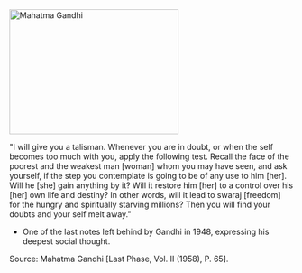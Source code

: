 <html><body><a href="http://xtoinf.files.wordpress.com/2010/10/gandhi_image.jpg"><img class="aligncenter size-medium wp-image-679" title="gandhi_image" src="http://xtoinf.files.wordpress.com/2010/10/gandhi_image.jpg?w=300" alt="Mahatma Gandhi" width="300" height="221"></a>



"I will give you a talisman. Whenever you are in doubt, or when the self becomes too much with you, apply the following test. Recall the face of the poorest and the weakest man [woman] whom you may have seen, and ask yourself, if the step you contemplate is going to be of any use to him [her]. Will he [she] gain anything by it? Will it restore him [her] to a control over his [her] own life and destiny? In other words, will it lead to swaraj [freedom] for the hungry and spiritually starving millions?  Then you will find your doubts and your self melt away."



- One of the last notes left behind by Gandhi in 1948, expressing his deepest social thought.



Source: Mahatma Gandhi [Last Phase, Vol. II (1958), P. 65].</body></html>